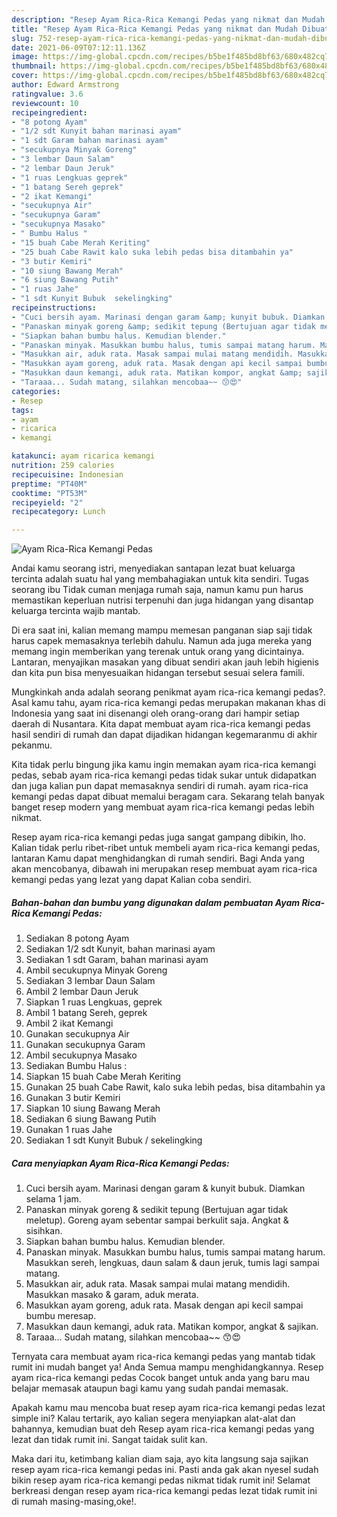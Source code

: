 ```yaml
---
description: "Resep Ayam Rica-Rica Kemangi Pedas yang nikmat dan Mudah Dibuat"
title: "Resep Ayam Rica-Rica Kemangi Pedas yang nikmat dan Mudah Dibuat"
slug: 752-resep-ayam-rica-rica-kemangi-pedas-yang-nikmat-dan-mudah-dibuat
date: 2021-06-09T07:12:11.136Z
image: https://img-global.cpcdn.com/recipes/b5be1f485bd8bf63/680x482cq70/ayam-rica-rica-kemangi-pedas-foto-resep-utama.jpg
thumbnail: https://img-global.cpcdn.com/recipes/b5be1f485bd8bf63/680x482cq70/ayam-rica-rica-kemangi-pedas-foto-resep-utama.jpg
cover: https://img-global.cpcdn.com/recipes/b5be1f485bd8bf63/680x482cq70/ayam-rica-rica-kemangi-pedas-foto-resep-utama.jpg
author: Edward Armstrong
ratingvalue: 3.6
reviewcount: 10
recipeingredient:
- "8 potong Ayam"
- "1/2 sdt Kunyit bahan marinasi ayam"
- "1 sdt Garam bahan marinasi ayam"
- "secukupnya Minyak Goreng"
- "3 lembar Daun Salam"
- "2 lembar Daun Jeruk"
- "1 ruas Lengkuas geprek"
- "1 batang Sereh geprek"
- "2 ikat Kemangi"
- "secukupnya Air"
- "secukupnya Garam"
- "secukupnya Masako"
- " Bumbu Halus "
- "15 buah Cabe Merah Keriting"
- "25 buah Cabe Rawit kalo suka lebih pedas bisa ditambahin ya"
- "3 butir Kemiri"
- "10 siung Bawang Merah"
- "6 siung Bawang Putih"
- "1 ruas Jahe"
- "1 sdt Kunyit Bubuk  sekelingking"
recipeinstructions:
- "Cuci bersih ayam. Marinasi dengan garam &amp; kunyit bubuk. Diamkan selama 1 jam."
- "Panaskan minyak goreng &amp; sedikit tepung (Bertujuan agar tidak meletup). Goreng ayam sebentar sampai berkulit saja. Angkat &amp; sisihkan."
- "Siapkan bahan bumbu halus. Kemudian blender."
- "Panaskan minyak. Masukkan bumbu halus, tumis sampai matang harum. Masukkan sereh, lengkuas, daun salam &amp; daun jeruk, tumis lagi sampai matang."
- "Masukkan air, aduk rata. Masak sampai mulai matang mendidih. Masukkan masako &amp; garam, aduk merata."
- "Masukkan ayam goreng, aduk rata. Masak dengan api kecil sampai bumbu meresap."
- "Masukkan daun kemangi, aduk rata. Matikan kompor, angkat &amp; sajikan."
- "Taraaa... Sudah matang, silahkan mencobaa~~ 😙😍"
categories:
- Resep
tags:
- ayam
- ricarica
- kemangi

katakunci: ayam ricarica kemangi 
nutrition: 259 calories
recipecuisine: Indonesian
preptime: "PT40M"
cooktime: "PT53M"
recipeyield: "2"
recipecategory: Lunch

---
```



![Ayam Rica-Rica Kemangi Pedas](https://img-global.cpcdn.com/recipes/b5be1f485bd8bf63/680x482cq70/ayam-rica-rica-kemangi-pedas-foto-resep-utama.jpg)

Andai kamu seorang istri, menyediakan santapan lezat buat keluarga tercinta adalah suatu hal yang membahagiakan untuk kita sendiri. Tugas seorang ibu Tidak cuman menjaga rumah saja, namun kamu pun harus memastikan keperluan nutrisi terpenuhi dan juga hidangan yang disantap keluarga tercinta wajib mantab.

Di era  saat ini, kalian memang mampu memesan panganan siap saji tidak harus capek memasaknya terlebih dahulu. Namun ada juga mereka yang memang ingin memberikan yang terenak untuk orang yang dicintainya. Lantaran, menyajikan masakan yang dibuat sendiri akan jauh lebih higienis dan kita pun bisa menyesuaikan hidangan tersebut sesuai selera famili. 



Mungkinkah anda adalah seorang penikmat ayam rica-rica kemangi pedas?. Asal kamu tahu, ayam rica-rica kemangi pedas merupakan makanan khas di Indonesia yang saat ini disenangi oleh orang-orang dari hampir setiap daerah di Nusantara. Kita dapat membuat ayam rica-rica kemangi pedas hasil sendiri di rumah dan dapat dijadikan hidangan kegemaranmu di akhir pekanmu.

Kita tidak perlu bingung jika kamu ingin memakan ayam rica-rica kemangi pedas, sebab ayam rica-rica kemangi pedas tidak sukar untuk didapatkan dan juga kalian pun dapat memasaknya sendiri di rumah. ayam rica-rica kemangi pedas dapat dibuat memalui beragam cara. Sekarang telah banyak banget resep modern yang membuat ayam rica-rica kemangi pedas lebih nikmat.

Resep ayam rica-rica kemangi pedas juga sangat gampang dibikin, lho. Kalian tidak perlu ribet-ribet untuk membeli ayam rica-rica kemangi pedas, lantaran Kamu dapat menghidangkan di rumah sendiri. Bagi Anda yang akan mencobanya, dibawah ini merupakan resep membuat ayam rica-rica kemangi pedas yang lezat yang dapat Kalian coba sendiri.

<!--inarticleads1-->

##### Bahan-bahan dan bumbu yang digunakan dalam pembuatan Ayam Rica-Rica Kemangi Pedas:

1. Sediakan 8 potong Ayam
1. Sediakan 1/2 sdt Kunyit, bahan marinasi ayam
1. Sediakan 1 sdt Garam, bahan marinasi ayam
1. Ambil secukupnya Minyak Goreng
1. Sediakan 3 lembar Daun Salam
1. Ambil 2 lembar Daun Jeruk
1. Siapkan 1 ruas Lengkuas, geprek
1. Ambil 1 batang Sereh, geprek
1. Ambil 2 ikat Kemangi
1. Gunakan secukupnya Air
1. Gunakan secukupnya Garam
1. Ambil secukupnya Masako
1. Sediakan  Bumbu Halus :
1. Siapkan 15 buah Cabe Merah Keriting
1. Gunakan 25 buah Cabe Rawit, kalo suka lebih pedas, bisa ditambahin ya
1. Gunakan 3 butir Kemiri
1. Siapkan 10 siung Bawang Merah
1. Sediakan 6 siung Bawang Putih
1. Gunakan 1 ruas Jahe
1. Sediakan 1 sdt Kunyit Bubuk / sekelingking




<!--inarticleads2-->

##### Cara menyiapkan Ayam Rica-Rica Kemangi Pedas:

1. Cuci bersih ayam. Marinasi dengan garam &amp; kunyit bubuk. Diamkan selama 1 jam.
1. Panaskan minyak goreng &amp; sedikit tepung (Bertujuan agar tidak meletup). Goreng ayam sebentar sampai berkulit saja. Angkat &amp; sisihkan.
1. Siapkan bahan bumbu halus. Kemudian blender.
1. Panaskan minyak. Masukkan bumbu halus, tumis sampai matang harum. Masukkan sereh, lengkuas, daun salam &amp; daun jeruk, tumis lagi sampai matang.
1. Masukkan air, aduk rata. Masak sampai mulai matang mendidih. Masukkan masako &amp; garam, aduk merata.
1. Masukkan ayam goreng, aduk rata. Masak dengan api kecil sampai bumbu meresap.
1. Masukkan daun kemangi, aduk rata. Matikan kompor, angkat &amp; sajikan.
1. Taraaa... Sudah matang, silahkan mencobaa~~ 😙😍




Ternyata cara membuat ayam rica-rica kemangi pedas yang mantab tidak rumit ini mudah banget ya! Anda Semua mampu menghidangkannya. Resep ayam rica-rica kemangi pedas Cocok banget untuk anda yang baru mau belajar memasak ataupun bagi kamu yang sudah pandai memasak.

Apakah kamu mau mencoba buat resep ayam rica-rica kemangi pedas lezat simple ini? Kalau tertarik, ayo kalian segera menyiapkan alat-alat dan bahannya, kemudian buat deh Resep ayam rica-rica kemangi pedas yang lezat dan tidak rumit ini. Sangat taidak sulit kan. 

Maka dari itu, ketimbang kalian diam saja, ayo kita langsung saja sajikan resep ayam rica-rica kemangi pedas ini. Pasti anda gak akan nyesel sudah bikin resep ayam rica-rica kemangi pedas nikmat tidak rumit ini! Selamat berkreasi dengan resep ayam rica-rica kemangi pedas lezat tidak rumit ini di rumah masing-masing,oke!.

